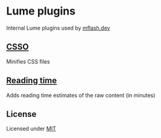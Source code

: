 # Lume plugins

Internal Lume plugins used by [mflash.dev](https://mflash.dev)

## [CSSO](./csso/)

Minifies CSS files

## [Reading time](./reading-time/)

Adds reading time estimates of the raw content (in minutes)

## License

Licensed under [MIT](./LICENSE.md)
